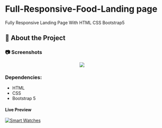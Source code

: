 # Full-Responsive-Food-Landing page

Fully Responsive  Landing Page With HTML CSS Bootstrap5

<!-- About the Project -->
## :star2: About the Project


<!-- Screenshots -->
### :camera: Screenshots

<div align="center"> 
  <img src="https://i.imgur.com/FmkfB9Q.png" />
</div>

### Dependencies:

* HTML
* CSS
* Bootstrap 5

#### Live Preview 

[![Smart Watches](https://dabuttonfactory.com/button.png?t=Live+Demo&f=Open+Sans-Bold&ts=16&tc=fff&hp=45&vp=20&w=180&h=40&c=round&bgt=unicolored&bgc=0275d8 "Click button to open live demo")](https://foode-site.netlify.app/)

